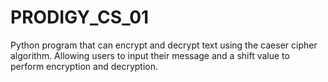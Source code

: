 # PRODIGY_CS_01
Python program that can encrypt and decrypt text using the caeser cipher algorithm. Allowing users to input their message and a shift value to perform encryption and decryption.
